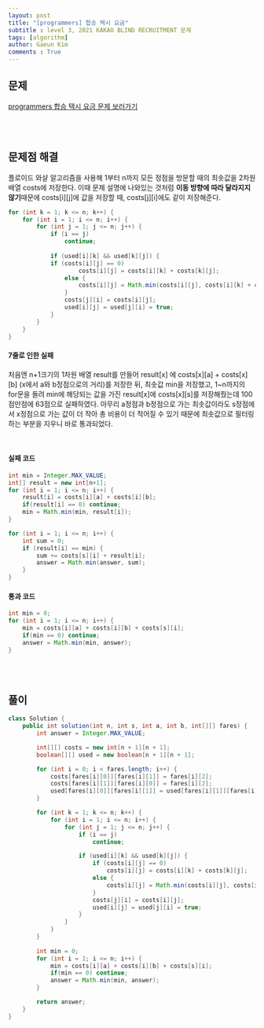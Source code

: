 ```yaml
---
layout: post
title: "[programmers] 합승 택시 요금"
subtitle : level 3, 2021 KAKAO BLIND RECRUITMENT 문제
tags: [algorithm]
author: Gaeun Kim
comments : True
---
```


<h2>문제</h2>

[programmers 합승 택시 요금 문제 보러가기](https://programmers.co.kr/learn/courses/30/lessons/72413)

<br><br>

<h2>문제점 해결</h2>

플로이드 와샬 알고리즘을 사용해 1부터 n까지 모든 정점을 방문할 때의 최솟값을 2차원 배열 costs에 저장한다. 이때 문제 설명에 나와있는 것처럼 **이동 방향에 따라 달라지지 않기**때문에 costs\[i]\[j]에 값을 저장할 때, costs\[j]\[i]에도 같이 저장해준다.

```java
for (int k = 1; k <= n; k++) {
    for (int i = 1; i <= n; i++) {
		for (int j = 1; j <= n; j++) {
			if (i == j)
				continue;
            
			if (used[i][k] && used[k][j]) {
			if (costs[i][j] == 0)
					costs[i][j] = costs[i][k] + costs[k][j];
				else {
					costs[i][j] = Math.min(costs[i][j], costs[i][k] + costs[k][j]);
				}
				costs[j][i] = costs[i][j];
				used[i][j] = used[j][i] = true;
			}
		}
	}
}
```

#### 7줄로 인한 실패

처음엔 n+1크기의 1차원 배열 result를 만들어 result[x] 에 costs\[x][a] + costs\[x][b] (x에서 a와 b정점으로의 거리)를 저장한 뒤, 최솟값 min을 저장했고, 1~n까지의 for문을 돌려 min에 해당되는 값을 가진 result[x]에 costs\[x][s]를 저장해줬는데 100점만점에 63점으로 실패하였다. 아무리 a정점과 b정점으로 가는 최솟값이라도 s정점에서 x정점으로 가는 값이 더 작아 총 비용이 더 적어질 수 있기 때문에 최솟값으로 필터링 하는 부분을 지우니 바로 통과되었다.

<br>

#### 실패 코드

```java
int min = Integer.MAX_VALUE;
int[] result = new int[n+1];
for (int i = 1; i <= n; i++) {
	result[i] = costs[i][a] + costs[i][b];
	if(result[i] == 0) continue;
	min = Math.min(min, result[i]);
}

for (int i = 1; i <= n; i++) {
	int sum = 0;
	if (result[i] == min) {
		sum += costs[s][i] + result[i];
		answer = Math.min(answer, sum);
	}
}
```

#### 통과 코드

```java
int min = 0;
for (int i = 1; i <= n; i++) {
	min = costs[i][a] + costs[i][b] + costs[s][i];
	if(min == 0) continue;
	answer = Math.min(min, answer);
}
```

<br><br>

<h2>풀이</h2>

```java
class Solution {
	public int solution(int n, int s, int a, int b, int[][] fares) {
		int answer = Integer.MAX_VALUE;

		int[][] costs = new int[n + 1][n + 1];
		boolean[][] used = new boolean[n + 1][n + 1];

		for (int i = 0; i < fares.length; i++) {
			costs[fares[i][0]][fares[i][1]] = fares[i][2];
			costs[fares[i][1]][fares[i][0]] = fares[i][2];
			used[fares[i][0]][fares[i][1]] = used[fares[i][1]][fares[i][0]] = true;
		}

		for (int k = 1; k <= n; k++) {
			for (int i = 1; i <= n; i++) {
				for (int j = 1; j <= n; j++) {
					if (i == j)
						continue;

					if (used[i][k] && used[k][j]) {
						if (costs[i][j] == 0)
							costs[i][j] = costs[i][k] + costs[k][j];
						else {
							costs[i][j] = Math.min(costs[i][j], costs[i][k] + costs[k][j]);
						}
						costs[j][i] = costs[i][j];
						used[i][j] = used[j][i] = true;
					}
				}
			}
		}
		
		int min = 0;
		for (int i = 1; i <= n; i++) {
			min = costs[i][a] + costs[i][b] + costs[s][i];
			if(min == 0) continue;
			answer = Math.min(min, answer);
		}

		return answer;
	}
}
```

